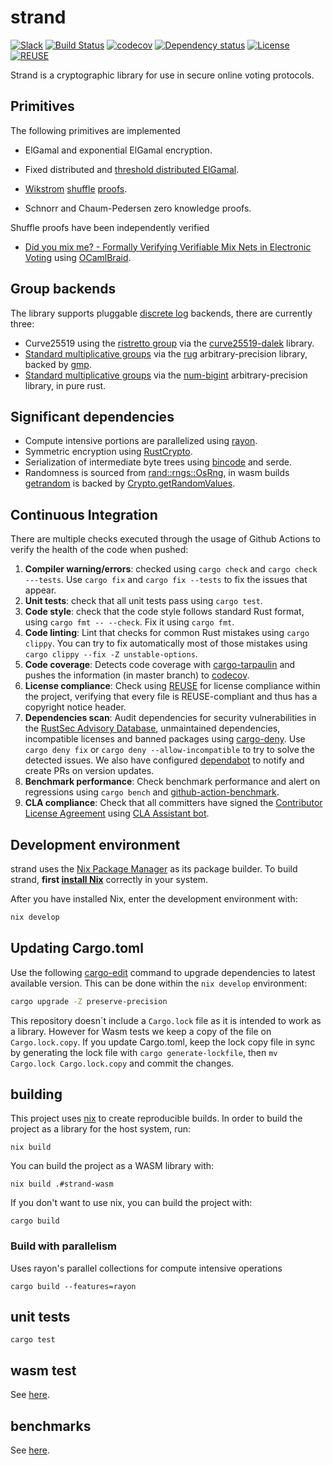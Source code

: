 <!--
SPDX-FileCopyrightText: 2022 David Ruescas <david@sequentech.io>
SPDX-FileCopyrightText: 2022 Eduardo Robles <edu@nsequentech.io>

SPDX-License-Identifier: AGPL-3.0-only
-->
# strand
[![Slack][slack-badge]][slack-link]
[![Build Status][build-badge]][build-link]
[![codecov][codecov-badge]][codecov-link]
[![Dependency status][dependencies-badge]][dependencies-link]
[![License][license-badge]][license-link]
[![REUSE][reuse-badge]][reuse-link]

Strand is a cryptographic library for use in secure online voting protocols. 

## Primitives

The following primitives are implemented

* ElGamal and exponential ElGamal encryption.

* Fixed distributed and [threshold distributed ElGamal].

* [Wikstrom] [shuffle] [proofs].

* Schnorr and Chaum-Pedersen zero knowledge proofs.

Shuffle proofs have been independently verified

* [Did you mix me? - Formally Verifying Verifiable Mix Nets in Electronic Voting] using [OCamlBraid].

## Group backends

The library supports pluggable [discrete log] backends, there are currently three:

* Curve25519 using the [ristretto group] via the [curve25519-dalek] library.
* [Standard multiplicative groups] via the [rug] arbitrary-precision library, backed by [gmp].
* [Standard multiplicative groups] via the [num-bigint] arbitrary-precision library, in pure rust.

## Significant dependencies

* Compute intensive portions are parallelized using [rayon].
* Symmetric encryption using [RustCrypto](https://github.com/RustCrypto/block-ciphers).
* Serialization of intermediate byte trees using [bincode](https://crates.io/crates/bincode) and serde.
* Randomness is sourced from [rand::rngs::OsRng], in wasm builds [getrandom] is backed by [Crypto.getRandomValues].

## Continuous Integration

There are multiple checks executed through the usage of Github Actions to verify
the health of the code when pushed:
1. **Compiler warning/errors**: checked using `cargo check` and 
`cargo check ---tests`. Use `cargo fix` and `cargo fix --tests` to fix the 
issues that appear.
2. **Unit tests**: check that all unit tests pass using `cargo test`.
3. **Code style**: check that the code style follows standard Rust format, using
`cargo fmt -- --check`. Fix it using `cargo fmt`.
4. **Code linting**: Lint that checks for common Rust mistakes using 
`cargo clippy`. You can try to fix automatically most of those mistakes using
`cargo clippy --fix -Z unstable-options`.
5. **Code coverage**: Detects code coverage with [cargo-tarpaulin] and pushes
the information (in master branch) to [codecov].
6. **License compliance**: Check using [REUSE] for license compliance within
the project, verifying that every file is REUSE-compliant and thus has a 
copyright notice header.
7. **Dependencies scan**: Audit dependencies for security vulnerabilities in the
[RustSec Advisory Database], unmaintained dependencies, incompatible licenses
and banned packages using [cargo-deny]. Use `cargo deny fix` or
`cargo deny --allow-incompatible` to try to solve the detected issues. We also
have configured [dependabot] to notify and create PRs on version updates.
8. **Benchmark performance**: Check benchmark performance and alert on
regressions using `cargo bench` and [github-action-benchmark].
9. **CLA compliance**: Check that all committers have signed the 
[Contributor License Agreement] using [CLA Assistant bot].

## Development environment

strand uses the [Nix Package Manager] as its package
builder. To build strand, **first [install Nix]** correctly
in your system.

After you have installed Nix, enter the development environment with:

```bash
nix develop
```

## Updating Cargo.toml

Use the following [cargo-edit] command to upgrade dependencies to latest
available version. This can be done within the `nix develop` environment:

```bash
cargo upgrade -Z preserve-precision
```

This repository doesn´t include a `Cargo.lock` file as it is intended to work as a library. However for Wasm tests we keep a copy of the file on `Cargo.lock.copy`. If you update Cargo.toml, keep the lock copy file in sync by generating the lock file with `cargo generate-lockfile`, then `mv Cargo.lock Cargo.lock.copy` and commit the changes.

## building

This project uses [nix](https://nixos.org/) to create reproducible builds. In order to build the project as a library for the host system, run:

```nix build```

You can build the project as a WASM library with:

```nix build .#strand-wasm```

If you don't want to use nix, you can build the project with:

```cargo build```

### Build with parallelism

Uses rayon's parallel collections for compute intensive operations

```cargo build --features=rayon```

## unit tests

```cargo test```

## wasm test

See [here](https://github.com/sequentech/strand/tree/main/src/wasm/test).

## benchmarks

See [here](https://github.com/sequentech/strand/tree/main/benches).

[cargo-deny]: https://github.com/EmbarkStudios/cargo-deny
[cargo-edit]: https://crates.io/crates/cargo-edit
[codecov]: https://codecov.io/
[REUSE]: https://reuse.software/
[cargo-tarpaulin]: https://github.com/xd009642/tarpaulin
[github-action-benchmark]: https://github.com/benchmark-action/github-action-benchmark
[Contributor License Agreement]: https://cla-assistant.io/sequentech/strand?pullRequest=27
[CLA Assistant bot]: https://github.com/cla-assistant/cla-assistant
[dependabot]:https://docs.github.com/en/code-security/dependabot/dependabot-version-updates/configuring-dependabot-version-updates
[RustSec Advisory Database]: https://github.com/RustSec/advisory-db/
[rayon]: https://github.com/rayon-rs/rayon
[threshold distributed ElGamal]: https://members.loria.fr/VCortier/files/Papers/WPES2013.pdf
[Wikstrom]: http://www.csc.kth.se/~terelius/TeWi10Full.pdf
[shuffle]: https://eprint.iacr.org/2011/168.pdf
[proofs]: https://www.ifca.ai/fc17/voting/papers/voting17_HLKD17.pdf
[Did you mix me? - Formally Verifying Verifiable Mix Nets in Electronic Voting]: https://eprint.iacr.org/2020/1114.pdf
[OCamlBraid]: https://github.com/nvotes/secure-e-voting-with-coq/tree/master/OCamlBraid
[discrete log]: https://en.wikipedia.org/wiki/Decisional_Diffie%E2%80%93Hellman_assumption
[ristretto group]: https://ristretto.group/
[curve25519-dalek]: https://github.com/dalek-cryptography/curve25519-dalek
[Standard multiplicative groups]: https://en.wikipedia.org/wiki/Schnorr_group
[rug]: https://crates.io/crates/rug
[gmp]: https://gmplib.org/
[num-bigint]: https://crates.io/crates/num-bigint
[rand::rngs::OsRng]: https://docs.rs/rand/latest/rand/rngs/struct.OsRng.html
[getrandom]: https://crates.io/crates/getrandom
[Crypto.getRandomValues]: https://www.w3.org/TR/WebCryptoAPI/#Crypto-method-getRandomValues
[Nix Package Manager]: https://nixos.org/
[install Nix]: https://nixos.org/

[slack-badge]: https://img.shields.io/badge/Join_us_on_Slack!-sequent--talk-blue.svg?longCache=true&logo=slack
[slack-link]: https://join.slack.com/t/sequentech/shared_invite/zt-1bve9z0px-IF4Je04NJM8AEkCAcdBVWg

[build-badge]: https://github.com/sequentech/strand/workflows/CI/badge.svg?branch=main&event=push
[build-link]: https://github.com/sequentech/strand/actions?query=workflow%3ACI

[codecov-badge]: https://codecov.io/gh/sequentech/strand/branch/main/graph/badge.svg?token=W5QNYDEJCX
[codecov-link]: https://codecov.io/gh/sequentech/strand

[dependencies-badge]: https://deps.rs/repo/github/sequentech/strand/status.svg
[dependencies-link]: https://deps.rs/repo/github/sequentech/strand

[license-badge]: https://img.shields.io/github/license/sequentech/strand?label=license
[license-link]: https://github.com/sequentech/strand/blob/master/LICENSE

[reuse-badge]: https://api.reuse.software/badge/github.com/sequentech/strand
[reuse-link]: https://api.reuse.software/info/github.com/sequentech/strand
